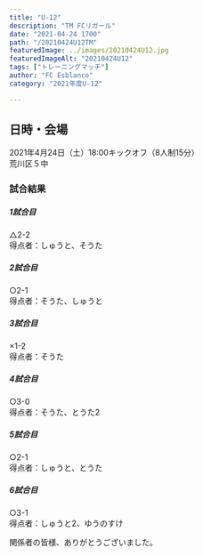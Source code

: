 ```yaml
---
title: "U-12"
description: "TM FCリガール"
date: "2021-04-24 1700"
path: "/20210424U12TM"
featuredImage: ../images/20210424U12.jpg
featuredImageAlt: "20210424U12"
tags: ["トレーニングマッチ"]
author: "FC Esblanco"
category: "2021年度U-12"

---
```




## 日時・会場

2021年4月24日（土）18:00キックオフ（8人制15分）  
荒川区５中

### 試合結果

#####  1試合目  
△2-2  
得点者：しゅうと、そうた

##### 2試合目  
○2-1  
得点者：そうた、しゅうと

##### 3試合目  
×1-2  
得点者：そうた

##### 4試合目  
○3-0  
得点者：そうた、とうた2

##### 5試合目
○2-1  
得点者：しゅうと、とうた

##### 6試合目  
○3-1    
得点者：しゅうと2、ゆうのすけ


関係者の皆様、ありがとうございました。
